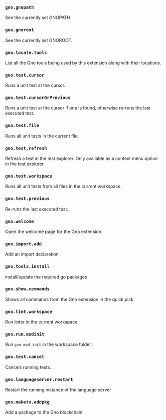 

<!-- Everything below this line is generated. DO NOT EDIT. -->

### `gno.gnopath`

See the currently set GNOPATH.

### `gno.gnoroot`

See the currently set GNOROOT.

### `gno.locate.tools`

List all the Gno tools being used by this extension along with their locations.

### `gno.test.cursor`

Runs a unit test at the cursor.

### `gno.test.cursorOrPrevious`

Runs a unit test at the cursor if one is found, otherwise re-runs the last executed test.

### `gno.test.file`

Runs all unit tests in the current file.

### `gno.test.refresh`

Refresh a test in the test explorer. Only available as a context menu option in the test explorer.

### `gno.test.workspace`

Runs all unit tests from all files in the current workspace.

### `gno.test.previous`

Re-runs the last executed test.

### `gno.welcome`

Open the welcome page for the Gno extension.

### `gno.import.add`

Add an import declaration

### `gno.tools.install`

install/update the required go packages

### `gno.show.commands`

Shows all commands from the Gno extension in the quick pick

### `gno.lint.workspace`

Run linter in the current workspace.

### `gno.run.modinit`

Run `gno mod init` in the workspace folder.

### `gno.test.cancel`

Cancels running tests.

### `gno.languageserver.restart`

Restart the running instance of the language server

### `gno.maketx.addpkg`

Add a package to the Gno blockchain
